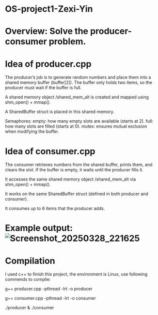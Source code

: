 # OS-project1-Zexi-Yin

# Overview: Solve the producer-consumer problem.

# Idea of producer.cpp
The producer’s job is to generate random numbers and place them into a shared memory buffer (buffer[2]). The buffer only holds two items, so the producer must wait if the buffer is full.

A shared memory object /shared_mem_alt is created and mapped using shm_open() + mmap().

A SharedBuffer struct is placed in this shared memory.

Semaphores:
  empty: how many empty slots are available (starts at 2).
  full: how many slots are filled (starts at 0).
  mutex: ensures mutual exclusion when modifying the buffer.

# Idea of consumer.cpp
The consumer retrieves numbers from the shared buffer, prints them, and clears the slot. If the buffer is empty, it waits until the producer fills it.

It accesses the same shared memory object /shared_mem_alt via shm_open() + mmap().

It works on the same SharedBuffer struct (defined in both producer and consumer).

It consumes up to 6 items that the producer adds.

# Example output:![Screenshot_20250328_221625](https://github.com/user-attachments/assets/6abe91ba-2a2b-4e1d-b771-719b6e3acb10)

# Compilation
I used c++ to finish this project, the environment is Linux, use following commends to complie:

g++ producer.cpp -pthread -lrt -o producer

g++ consumer.cpp -pthread -lrt -o consumer

./producer & ./consumer
